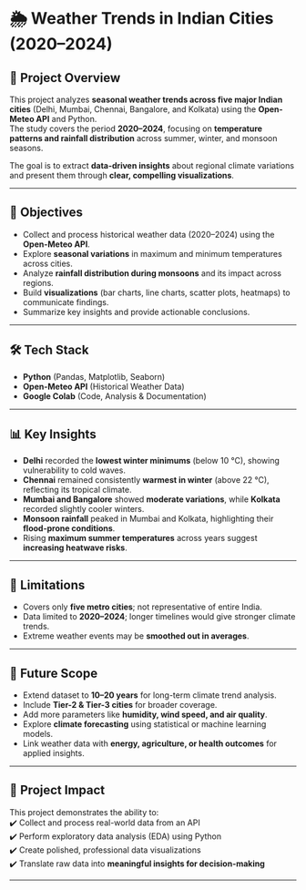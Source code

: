 # 🌦️ Weather Trends in Indian Cities (2020–2024)

## 📌 Project Overview
This project analyzes **seasonal weather trends across five major Indian cities** (Delhi, Mumbai, Chennai, Bangalore, and Kolkata) using the **Open-Meteo API** and Python.  
The study covers the period **2020–2024**, focusing on **temperature patterns and rainfall distribution** across summer, winter, and monsoon seasons.  

The goal is to extract **data-driven insights** about regional climate variations and present them through **clear, compelling visualizations**.

---

## 🎯 Objectives
- Collect and process historical weather data (2020–2024) using the **Open-Meteo API**.  
- Explore **seasonal variations** in maximum and minimum temperatures across cities.  
- Analyze **rainfall distribution during monsoons** and its impact across regions.  
- Build **visualizations** (bar charts, line charts, scatter plots, heatmaps) to communicate findings.  
- Summarize key insights and provide actionable conclusions.  

---

## 🛠️ Tech Stack
- **Python** (Pandas, Matplotlib, Seaborn)  
- **Open-Meteo API** (Historical Weather Data)  
- **Google Colab** (Code, Analysis & Documentation)  

---

## 📊 Key Insights
- **Delhi** recorded the **lowest winter minimums** (below 10 °C), showing vulnerability to cold waves.  
- **Chennai** remained consistently **warmest in winter** (above 22 °C), reflecting its tropical climate.  
- **Mumbai and Bangalore** showed **moderate variations**, while **Kolkata** recorded slightly cooler winters.  
- **Monsoon rainfall** peaked in Mumbai and Kolkata, highlighting their **flood-prone conditions**.  
- Rising **maximum summer temperatures** across years suggest **increasing heatwave risks**.  

---

## 📌 Limitations
- Covers only **five metro cities**; not representative of entire India.  
- Data limited to **2020–2024**; longer timelines would give stronger climate trends.  
- Extreme weather events may be **smoothed out in averages**.  

---

## 🔮 Future Scope
- Extend dataset to **10–20 years** for long-term climate trend analysis.  
- Include **Tier-2 & Tier-3 cities** for broader coverage.  
- Add more parameters like **humidity, wind speed, and air quality**.  
- Explore **climate forecasting** using statistical or machine learning models.  
- Link weather data with **energy, agriculture, or health outcomes** for applied insights.  

---

## 📢 Project Impact
This project demonstrates the ability to:  
✔️ Collect and process real-world data from an API  
✔️ Perform exploratory data analysis (EDA) using Python  
✔️ Create polished, professional data visualizations  
✔️ Translate raw data into **meaningful insights for decision-making**  

---




